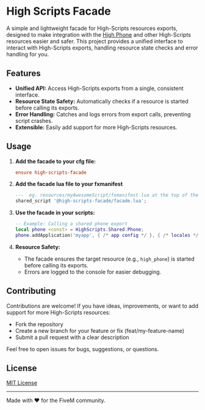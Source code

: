 # High Scripts Facade

A simple and lightweight facade for High-Scripts resources exports, designed to make integration with the [High Phone](https://high-scripts.com/) and other High-Scripts resources easier and safer.
This project provides a unified interface to interact with High-Scripts exports, handling resource state checks and error handling for you.

## Features

- **Unified API:** Access High-Scripts exports from a single, consistent interface.
- **Resource State Safety:** Automatically checks if a resource is started before calling its exports.
- **Error Handling:** Catches and logs errors from export calls, preventing script crashes.
- **Extensible:** Easily add support for more High-Scripts resources.

## Usage

1. **Add the facade to your cfg file:**
    ```cfg
    ensure high-scripts-facade
    ```

2. **Add the facade lua file to your fxmanifest**
    ```lua
    ---  eg. resources/myAwesomeScript/fxmanifest.lua at the top of the file
    shared_script '@high-scripts-facade/facade.lua';
    ```

3. **Use the facade in your scripts:**
    ```lua
    -- Example: Calling a shared phone export
    local phone <const> = HighScripts.Shared.Phone;
    phone.addApplication('myapp', { /* app config */ }, { /* locales */ });
    ```

4. **Resource Safety:**
    - The facade ensures the target resource (e.g., `high_phone`) is started before calling its exports.
    - Errors are logged to the console for easier debugging.

## Contributing

Contributions are welcome! If you have ideas, improvements, or want to add support for more High-Scripts resources:

- Fork the repository
- Create a new branch for your feature or fix (feat/my-feature-name)
- Submit a pull request with a clear description

Feel free to open issues for bugs, suggestions, or questions.

## License

[MIT License](./LICENSE)

---

Made with ❤️ for the FiveM community.
